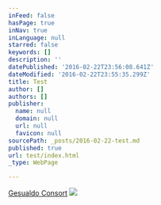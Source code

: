 ```yaml
---
inFeed: false
hasPage: true
inNav: true
inLanguage: null
starred: false
keywords: []
description: ''
datePublished: '2016-02-22T23:56:08.641Z'
dateModified: '2016-02-22T23:55:35.299Z'
title: Test
author: []
authors: []
publisher:
  name: null
  domain: null
  url: null
  favicon: null
sourcePath: _posts/2016-02-22-test.md
published: true
url: test/index.html
_type: WebPage

---
```

[Gesualdo Consort][0]
![](https://the-grid-user-content.s3-us-west-2.amazonaws.com/9a093377-8674-4bc6-86c1-c40deae04812.jpg)

[0]: https://www.youtube.com/watch?v=IswreuK2Myg